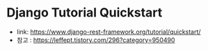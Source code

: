 # Django Tutorial Quickstart

- link: https://www.django-rest-framework.org/tutorial/quickstart/
- 참고 : https://leffept.tistory.com/296?category=950490
